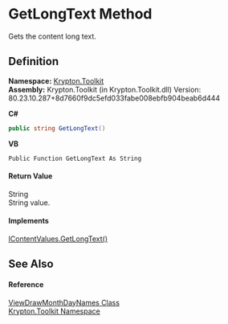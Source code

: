 # GetLongText Method


Gets the content long text.



## Definition
**Namespace:** <a href="79d2eac2-21f4-54ff-7552-b20c33c30600.md">Krypton.Toolkit</a>  
**Assembly:** Krypton.Toolkit (in Krypton.Toolkit.dll) Version: 80.23.10.287+8d7660f9dc5efd033fabe008ebfb904beab6d444

**C#**
``` C#
public string GetLongText()
```
**VB**
``` VB
Public Function GetLongText As String
```



#### Return Value
String  
String value.

#### Implements
<a href="5ccbaa72-33b2-2f6b-db22-1cb5c5301e60.md">IContentValues.GetLongText()</a>  


## See Also


#### Reference
<a href="ba5ab0fd-95ec-ae8c-53e4-11635c0dd54b.md">ViewDrawMonthDayNames Class</a>  
<a href="79d2eac2-21f4-54ff-7552-b20c33c30600.md">Krypton.Toolkit Namespace</a>  
